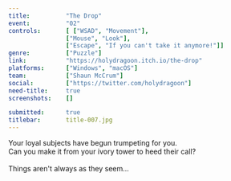 ```yaml
---
title:          "The Drop"
event:          "02"
controls:       [ ["WSAD", "Movement"], 
                ["Mouse", "Look"],
                ["Escape", "If you can't take it anymore!"]]
genre:          ["Puzzle"]
link:           "https://holydragoon.itch.io/the-drop"
platforms:      ["Windows", "macOS"]
team:           ["Shaun McCrum"]
social:         ["https://twitter.com/holydragoon"]
need-title:     true
screenshots:    []

submitted:      true
titlebar:       title-007.jpg
---
```

Your loyal subjects have begun trumpeting for you.<br />Can you make it from your ivory tower to heed their call?<br /><br />Things aren't always as they seem...